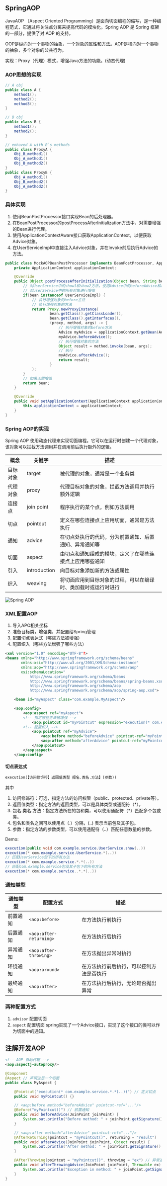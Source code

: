 ## SpringAOP
JavaAOP （Aspect Oriented Programming）是面向切面编程的缩写，是一种编程范式，它通过将关注点分离来提高代码的模块化。Spring AOP 是 Spring 框架的一部分，提供了对 AOP 的支持。

OOP是纵向对一个事物的抽象，一个对象的属性和方法。AOP是横向对一个事物的抽象，多个对象的公共行为。

实现：Proxy（代理）模式，增强Java方法的功能。(动态代理)

### AOP思想的实现
```Java
// A obj
public class A {
    method1();
    method2();
    method3();
}

// B obj
public class B {
    method1();
    method2();
}

// enhaved A with B`s methods
public class ProxyA {
    Obj_B_method1()
    Obj_A_method1()
    Obj_B_method2()
}
public class ProxyB {
    Obj_A_method1()
    Obj_B_method2()
    Obj_A_method2()
}
```

### 具体实现
1. 使用BeanPostProcessor接口实现Bean的后处理器。
2. 在BeanPostProcessor的postProcessAfterInitialization方法中，对需要增强的Bean进行代理。
3. 使用ApplicationContextAware接口获取ApplicationContext，以便获取Advice对象。
4. 在UserServiceImpl中直接注入Advice对象，并在Invoke前后执行Advice的方法。

```Java
public class MockAOPBeanPostProcessor implements BeanPostProcessor, ApplicationContextAware {
    private ApplicationContext applicationContext;

    @Override
    public Object postProcessAfterInitialization(Object bean, String beanName) throws BeansException {
        // 对UserService中的show1和show2方法，使用Advice中的beforeAdvice和afterAdvice进行增强
        // 对userService中的所有对象进行增强
        if(bean instanceof UserServiceImpl) {
            // 执行增强对象的before方法
            // 执行增强对象的方法
            return Proxy.newProxyInstance(
                    bean.getClass().getClassLoader(),
                    bean.getClass().getInterfaces(),
                    (proxy, method, args) -> {
                        // 执行增强对象的before方法
                        Advice myAdvice = applicationContext.getBean(Advice.class);
                        myAdvice.beforeAdvice();
                        // 执行增强对象的方法
                        Object result = method.invoke(bean, args);
                        // 执行
                        myAdvice.afterAdvice();
                        return result;
                    }
            );
        }
        // 如果无需增强
        return bean;
    }

    @Override
    public void setApplicationContext(ApplicationContext applicationContext) throws BeansException {
        this.applicationContext = applicationContext;
    }
}
```

### Spring AOP的实现
Spring AOP 使用动态代理来实现切面编程。它可以在运行时创建一个代理对象，该对象可以拦截方法调用并在调用前后执行额外的逻辑。

| 概念 | 关键字 | 描述 |
| ---- | ------ | ---- |
| 目标对象 | target | 被代理的对象，通常是一个业务类 |
| 代理对象 | proxy | 代理目标对象的对象，拦截方法调用并执行额外逻辑 |
| 连接点 | join point | 程序执行的某个点，例如方法调用 |
| 切点 | pointcut | 定义在哪些连接点上应用切面，通常是方法执行 |
| 通知 | advice | 在切点处执行的代码，分为前置通知、后置通知、异常通知等 |
| 切面 | aspect | 由切点和通知组成的模块，定义了在哪些连接点上应用哪些通知 |
| 引入 | introduction | 向目标对象添加新的方法或属性 |
| 织入 | weaving | 将切面应用到目标对象的过程，可以在编译时、类加载时或运行时进行 |

![Spring AOP](./Images/AOP.jpeg)


### XML配置AOP
1. 导入APO相关坐标
2. 准备目标类，增强类，并配置给Spring管理
3. 配置切点表达式（哪些方法被增强）
4. 配置织入（哪些方法增强了哪些方法）
```xml
<xml version="1.0" encoding="UTF-8"?>
<beans xmlns="http://www.springframework.org/schema/beans"
       xmlns:xsi="http://www.w3.org/2001/XMLSchema-instance"
       xmlns:aop="http://www.springframework.org/schema/aop"
       xsi:schemaLocation="
           http://www.springframework.org/schema/beans
           http://www.springframework.org/schema/beans/spring-beans.xsd
           http://www.springframework.org/schema/aop
           http://www.springframework.org/schema/aop/spring-aop.xsd">

    <bean id="myAspect" class="com.example.MyAspect"/>

    <aop:config>
        <aop:aspect ref="myAspect">
        <!-- 指定哪些方法被增强 -->
            <aop:pointcut id="myPointcut" expression="execution(* com.example.service.*.*(..))"/>
        <!-- 配置织入 -->
            <aop:pointcut ref="myAdvice">
                <aop:before method="beforeAdvice" pointcut-ref="myPointcut"/>
                <aop:after method="afterAdvice" pointcut-ref="myPointcut"/>
            </aop:pointcut>
        </aop:aspect>
    </aop:config>
```


#### 切点表达式
```txt
execution(【访问修饰符】返回值类型 报名.类名.方法】(参数))
```

其中
1. 访问修饰符：可选，指定方法的访问权限（public、protected、private等）。
2. 返回值类型：指定方法的返回类型，可以是具体类型或通配符（*）。
3. 包名.类名.方法：指定方法所在的包和类，可以使用通配符（*）匹配多个包或类。
4. 包名和类名之间可以使用点（.）分隔，(..) 表示当前包及其子包。
5. 参数：指定方法的参数类型，可以使用通配符（..）匹配任意数量的参数。

Demo:
```Java
execution(public void com.example.service.UserService.show(..))
execution(* com.example.service.UserService.*(..))
// 匹配UserService包下的所有方法
execution(* com.example.service.*.*(..))
// 匹配com.example.service包及其子包下的所有方法
execution(* com.example.service..*.*(..))
```

### 通知类型
| 通知类型 | 配置方式 | 描述 |
| -------- | -------- | ---- |
| 前置通知 | `<aop:before>` | 在方法执行前执行 |
| 后置通知 | `<aop:after-returning>` | 在方法执行后执行 |
| 异常通知 | `<aop:after-throwing>` | 在方法抛出异常时执行 |
| 环绕通知 | `<aop:around>` | 在方法执行前后执行，可以控制方法是否执行 |
| 最终通知 | `<aop:after>` | 在方法执行后执行，无论是否抛出异常 |

### 两种配置方式
1. `advisor` 配置切面
2. `aspect` 配置切面
spring实现了一个Advice接口，实现了这个接口的类可以作为切面中的通知。


## 注解开发AOP

```xml
<!-- AOP 自动代理 -->
<aop:aspectj-autoproxy/>
```
```Java
@Component
@Aspect // 声明这是一个切面
public class MyAspect {

    @Pointcut("execution(* com.example.service.*.*(..))") // 定义切点
    public void myPointcut() {}

    // <aop:before method="beforeAdvice" pointcut-ref="..."/>
    @Before("myPointcut()") // 前置通知
    public void beforeAdvice(JoinPoint joinPoint) {
        System.out.println("Before method: " + joinPoint.getSignature().getName());
    }

    // <aop:after method="afterAdvice" pointcut-ref="..."/>
    @AfterReturning(pointcut = "myPointcut()", returning = "result")
    public void afterAdvice(JoinPoint joinPoint, Object result) {
        System.out.println("After method: " + joinPoint.getSignature().getName() + ", Result: " + result);
    }

    @AfterThrowing(pointcut = "myPointcut()", throwing = "ex") // 异常通知
    public void afterThrowingAdvice(JoinPoint joinPoint, Throwable ex) {
        System.out.println("Exception in method: " + joinPoint.getSignature().getName() + ", Exception: " + ex.getMessage());
    }
}
```

